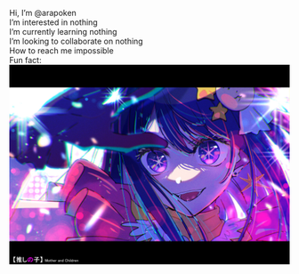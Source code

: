 Hi, I’m @arapoken  
I’m interested in nothing  
I’m currently learning nothing  
I’m looking to collaborate on nothing  
How to reach me impossible  
Fun fact:   
![alt text](ai.jpg)
<!---
kitty314/kitty314 is a ✨ special ✨ repository because its `README.md` (this file) appears on your GitHub profile.
You can click the Preview link to take a look at your changes.
--->
